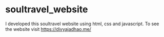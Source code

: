# soultravel_website
I developed this soultravel website using html, css and javascript. To see the website visit https://divyajadhao.me/
